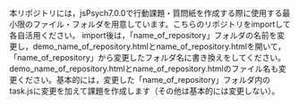 本リポジトリには，jsPsych7.0.0で行動課題・質問紙を作成する際に使用する最小限のファイル・フォルダを用意しています。こちらのリポジトリをimportして各自活用ください。
import後は，「name_of_repository」フォルダの名前を変更し，demo_name_of_repository.htmlとname_of_repository.htmlを開いて，「name_of_repository」から変更したフォルダ名に書き換えをしてください。demo_name_of_repository.htmlとname_of_repository.htmlのファイル名も変更ください。基本的には，変更した「name_of_repository」フォルダ内のtask.jsに変更を加えて課題を作成します（その他は基本的には変更しない）。
